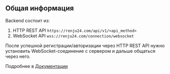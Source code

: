 ## Общая информация
Backend состоит из:
1. HTTP REST API ```https://renju24.com/api/v1/<api_method>```
2. WebSocket API ```wss://renju24.com/connection/websocket```

После успешной регистрации/авторизации через HTTP REST API нужно установить WebSocket-соединение с сервером и дальше общаться через него.

Подробнее в [Документации](https://github.com/renju24/backend/wiki)
